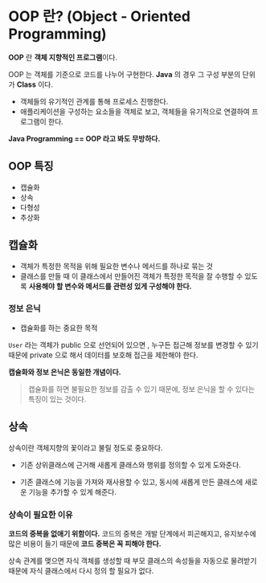 # OOP 란? (Object - Oriented Programming)
<b>OOP</b> 란 <b>객체 지향적인 프로그램</b>이다.

OOP 는 객체를 기준으로 코드를 나누어 구현한다. <b>Java</b> 의 경우 그 구성 부분의 단위가 <b>Class</b> 이다.


- 객체들의 유기적인 관계를 통해 프로세스 진행한다.
- 애플리케이션을 구성하는 요소들을 객체로 보고, 객체들을 유기적으로 연결하여 프로그램이 한다.

<b>Java Programming == OOP 라고 봐도 무방하다.</b>

## OOP 특징
- 캡슐화
- 상속
- 다형성
- 추상화


## 캡슐화
- 객체가 특정한 목적을 위해 필요한 변수나 메서드를 하나로 묶는 것
- 클래스를 만들 때 이 클래스에서 만들어진 객체가 특정한 목적을 잘 수행할 수 있도록 <b>사용해야 할 변수와 메서드를 관련성 있게 구성해야 한다.</b>

### 정보 은닉
- 캡슐화를 하는 중요한 목적

```User``` 라는 객체가 public 으로 선언되어 있으면 , 누구든 접근해 정보를 변경할 수 있기 때문에 private 으로 해서 데이터를 보호해 접근을 제한해야 한다.

<b>캡슐화와 정보 은닉은 동일한 개념이다.</b>

> 캡슐화를 하면 불필요한 정보를 감출 수 있기 때문에, 정보 은닉을 할 수 있다는 특징이 있는 것이다.


## 상속
상속이란 객체지향의 꽃이라고 불릴 정도로 중요하다.

- 기존 상위클래스에 근거해 새롭게 클래스와 행위를 정의할 수 있게 도와준다.

- 기존 클래스에 기능을 가져와 재사용할 수 있고, 동시에 새롭게 만든 클래스에 새로운 기능을 추가할 수 있게 해준다.


### 상속이 필요한 이유
<b>코드의 중복을 없애기 위함이다.</b>
코드의 중복은 개발 단계에서 피곤해지고,  유지보수에 많은 비용이 들기 때문에 <b>코드 중복은 꼭 피해야 한다.</b>

상속 관계를 맺으면 자식 객체를 생성할 때 부모 클래스의 속성들을 자동으로 물려받기 때문에 자식 클래스에서 다시 정의 할 필요가 없다.